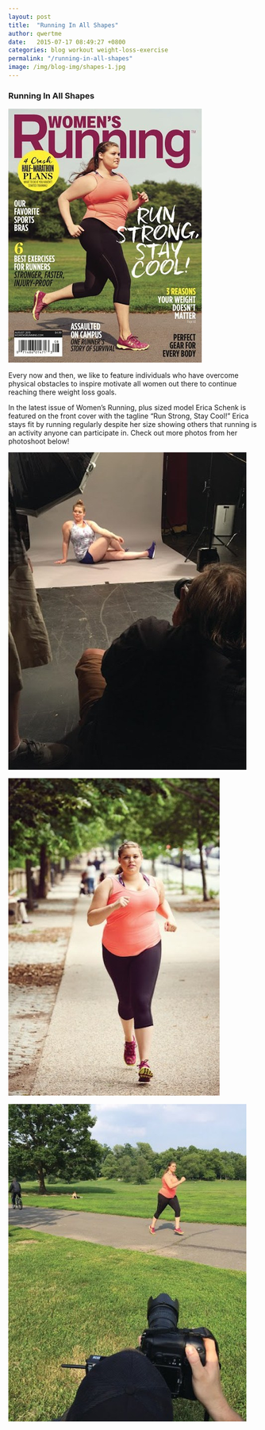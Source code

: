 ```yaml
---
layout: post
title:  "Running In All Shapes"
author: qwertme
date:   2015-07-17 08:49:27 +0800
categories: blog workout weight-loss-exercise
permalink: "/running-in-all-shapes"
image: /img/blog-img/shapes-1.jpg
---
```



### Running In All Shapes

![image](/img/blog-img/shapes-1.jpg)

Every now and then, we like to feature individuals who have overcome physical obstacles to inspire motivate all women out there to continue reaching there weight loss goals.

In the latest issue of Women’s Running, plus sized model Erica Schenk is featured on the front cover with the tagline “Run Strong, Stay Cool!” Erica stays fit by running regularly despite her size showing others that running is an activity anyone can participate in. Check out more photos from her photoshoot below!

![image](/img/blog-img/shapes-2.jpg)

![image](/img/blog-img/shapes-3.jpg)

![image](/img/blog-img/shapes-4.jpg)
